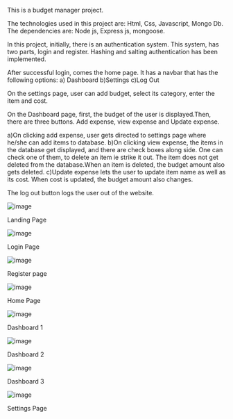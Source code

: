 This is a budget manager project.

The technologies used in this project are: Html, Css, Javascript, Mongo Db.
The dependencies are: Node js, Express js, mongoose.

In this project, initially, there is an authentication system.
This system, has two parts, login and register.
Hashing and salting authentication has been implemented.

After successful login, comes the home page. It has a navbar that has the following options:
a) Dashboard
b)Settings
c)Log Out

On the settings page, user can add budget, select its category, enter the item and cost.

On the Dashboard page, first, the budget of the user is displayed.Then, there are three buttons.
Add expense, view expense and Update expense.

a)On clicking add expense, user gets directed to settings page where he/she can add items to database.
b)On clicking view expense, the items in the database get displayed, and there are check boxes along side.
One can check one of them, to delete an item ie strike it out.
The item does not get deleted from the database.When an item is deleted, the budget amount also gets deleted.
c)Update expense lets the user to update item name as well as its cost. When cost is updated, the budget amount also changes.

The log out button logs the user out of the website.


![image](https://user-images.githubusercontent.com/56025143/116801623-2fddb580-ab29-11eb-8bc2-e64995fa9852.png)

Landing Page

![image](https://user-images.githubusercontent.com/56025143/116801658-729f8d80-ab29-11eb-9114-3fe600507df9.png)

Login Page

![image](https://user-images.githubusercontent.com/56025143/116801670-83500380-ab29-11eb-8995-839819b2f6e3.png)

Register page

![image](https://user-images.githubusercontent.com/56025143/116801679-9d89e180-ab29-11eb-8e0d-2508a353d128.png)

Home Page

![image](https://user-images.githubusercontent.com/56025143/116801696-c316eb00-ab29-11eb-9685-3cc4eed60049.png)

Dashboard 1

![image](https://user-images.githubusercontent.com/56025143/116801717-f48fb680-ab29-11eb-9daa-68f72ec3845c.png)

Dashboard 2

![image](https://user-images.githubusercontent.com/56025143/116801726-040eff80-ab2a-11eb-8638-7de006c57714.png)

Dashboard 3

![image](https://user-images.githubusercontent.com/56025143/116801741-1721cf80-ab2a-11eb-873e-6c4e4a435c8e.png)

Settings Page

